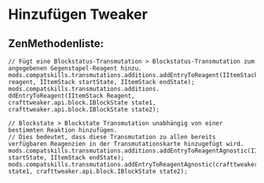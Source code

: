 # Hinzufügen Tweaker

## ZenMethodenliste:

    // Fügt eine Blockstatus-Transmutation > Blockstatus-Transmutation zum angegebenen Gegenstapel-Reagent hinzu.
    mods.compatskills.transmutations.additions.addEntryToReagent(IItemStack reagent, IItemStack startState, IItemStack endState);
    mods.compatskills.transmutations.additions. ddEntryToReagent(IItemStack Reagent, crafttweaker.api.block.IBlockState state1, crafttweaker.api.block.IBlockState state2);
    
    // Blockstate > Blockstate Transmutation unabhängig von einer bestimmten Reaktion hinzufügen.
    // Dies bedeutet, dass diese Transmutation zu allen bereits verfügbaren Reagenzien in der Transmutationskarte hinzugefügt wird.
    mods.compatskills.transmutations.additions.addEntryToReagentAgnostic(IItemStack startState, IItemStack endState);
    mods.compatskills.transmutations.addEntryToReagentAgnostic(crafttweaker.api.block.IBlockState state1, crafttweaker.api.block.IBlockState state2);